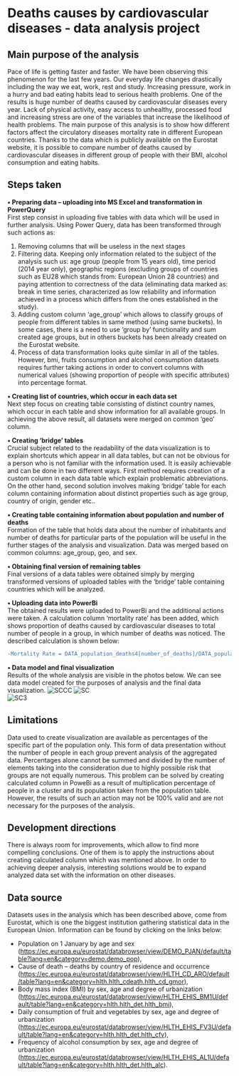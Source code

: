 # Deaths causes by cardiovascular diseases  - data analysis project

## Main purpose of the analysis
Pace of life is getting faster and faster. We have been observing this phenomenon for the last few years. Our everyday life changes drastically including the way we eat, work, rest and study. Increasing pressure, work in a hurry and bad eating habits lead to serious health problems. One of the results is huge number of deaths caused by cardiovascular diseases every year. Lack of physical activity, easy access to unhealthy, processed food and increasing stress are one of the variables that increase the likelihood of health problems. The main purpose of this analysis is to show how different factors affect the circulatory diseases mortality rate in different European countries. Thanks to the data which is publicly available on the Eurostat website, it is possible to compare number of deaths caused by cardiovascular diseases in different group of people with their BMI, alcohol consumption and eating habits.

## Steps taken
**•	Preparing data – uploading into MS Excel and transformation in PowerQuery**  
First step consist in uploading five tables with data which will be used in further analysis.
Using Power Query, data has been transformed through such actions as:
1. Removing columns that will be useless in the next stages
2. Filtering data. Keeping only information related to the subject of the analysis such us: age group (people from 15 years old), time period (2014 year only), geographic regions (excluding groups of countries such as EU28 which stands from: European Union 28 countries) and paying attention to correctness of the data (eliminating data marked as: break in time series, characterized as low reliability and information achieved in a process which differs from the ones established in the study).
3. Adding custom column ‘age_group’ which allows to classify groups of people from different tables in same method (using same buckets). In some cases, there is a need to use ‘group by’ functionality and sum created age groups, but in others buckets has been already created on the Eurostat website.
4. Process of data transformation looks quite similar in all of the tables. However, bmi, fruits consumption and alcohol consumption datasets requires further taking actions in order to convert columns with numerical values (showing proportion of people with specific attributes) into percentage format.

**•	Creating list of countries, which occur in each data set**  
Next step focus on creating table consisting of distinct country names, which occur in each table and show information for all available groups. In achieving the above result, all datasets were merged on common ‘geo’ column.

**•	Creating ‘bridge’ tables**  
Crucial subject related to the readability of the data visualization is to explain shortcuts which appear in all data tables, but can not be obvious for a person who is not familiar with the information used. It is easily achievable and can be done in two different ways. First method requires creation of a custom column in each data table which explain problematic abbreviations. On the other hand, second solution involves making ‘bridge’ table for each column containing information about distinct properties such as age group, country of origin, gender etc..

**•	Creating table containing information about population and number of deaths**  
Formation of the table that holds data about the number of inhabitants and number of deaths for particular parts of the population will be useful in the further stages of the analysis and visualization. Data was merged based on common columns: age_group, geo, and sex.

**•	Obtaining final version of remaining tables**  
Final versions of a data tables were obtained simply by merging transformed versions of uploaded tables with the ‘bridge’ table containing countries which will be analyzed.

**•	Uploading data into PowerBi**  
The obtained results were uploaded to PowerBi and the additional actions were taken. A calculation column ‘mortality rate’ has been added, which shows proportion of deaths caused by cardiovascular diseases to total number of people in a group, in which number of deaths was noticed. The described calculation is shown below:  
  ```diff
-Mortality Rate = DATA_population_deaths4[number_of_deaths]/DATA_population_deaths4[inhabitants]
```

**•	Data model and final visualization**  
Results of the whole analysis are visible in the photos below. We can see data model created for the purposes of analysis and the final data visualization.
![SCCC](https://user-images.githubusercontent.com/98387772/171108811-9b78ae88-25c7-42ce-9fe0-f77a447396a3.png)
![SC](https://user-images.githubusercontent.com/98387772/171108204-e7f066c2-3461-4979-a62a-822245711162.png)  
![SC3](https://user-images.githubusercontent.com/98387772/171109899-7b451c66-2dba-4d6d-afe4-7fd58d5dcc66.png)
 


## Limitations
Data used to create visualization are available as percentages of the specific part of the population only. This form of data presentation without the number of people in each group prevent analysis of the aggregated data. Percentages alone cannot be summed and divided by the number of elements taking into the consideration due to highly possible risk that groups are not equally numerous.
This problem can be solved by creating calculated column in PoweBi as a result of multiplication percentage of people in a cluster and its population taken from the population table. However, the results of such an action may not be 100% valid and are not necessary for the purposes of the analysis.

## Development directions
There is always room for improvements, which allow to find more compelling conclusions. One of them is to apply the instructions about creating calculated column which was mentioned above. In order to achieving deeper analysis, interesting solutions would be to expand analyzed data set with the information on other diseases.

## Data source
Datasets uses in the analysis which has been described above, come from Eurostat, which is one the biggest institution gathering statistical data in the European Union. Information can be found by clicking on the links below:
- Population on 1 January by age and sex (https://ec.europa.eu/eurostat/databrowser/view/DEMO_PJAN/default/table?lang=en&category=demo.demo_pop),
- Cause of death – deaths by country of residence and occurrence (https://ec.europa.eu/eurostat/databrowser/view/HLTH_CD_ARO/default/table?lang=en&category=hlth.hlth_cdeath.hlth_cd_gmor),
- Body mass index (BMI) by sex, age and degree of urbanization (https://ec.europa.eu/eurostat/databrowser/view/HLTH_EHIS_BM1U/default/table?lang=en&category=hlth.hlth_det.hlth_bmi),
- Daily consumption of fruit and vegetables by sex, age and degree of urbanization (https://ec.europa.eu/eurostat/databrowser/view/HLTH_EHIS_FV3U/default/table?lang=en&category=hlth.hlth_det.hlth_cfv),
- Frequency of alcohol consumption by sex, age and degree of urbanization (https://ec.europa.eu/eurostat/databrowser/view/HLTH_EHIS_AL1U/default/table?lang=en&category=hlth.hlth_det.hlth_alc).
